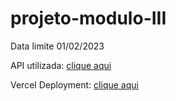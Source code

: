 # projeto-modulo-III

Data limite 01/02/2023

API utilizada: <a href="https://json-server-md3.onrender.com/">clique aqui</a>

Vercel Deployment: <a href="https://projeto-modulo-kl6ja2xwn-plfmoura.vercel.app/">clique aqui</a>

